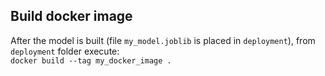## Build docker image

After the model is built (file `my_model.joblib` is placed in `deployment`), from `deployment` folder execute:  
`docker build --tag my_docker_image .`